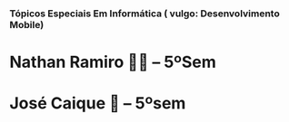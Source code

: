 ### Tópicos Especiais Em Informática ( vulgo: Desenvolvimento Mobile)
# Nathan Ramiro 🧛‍♂️ – 5ºSem
# José Caique 🧔 – 5ºsem 
